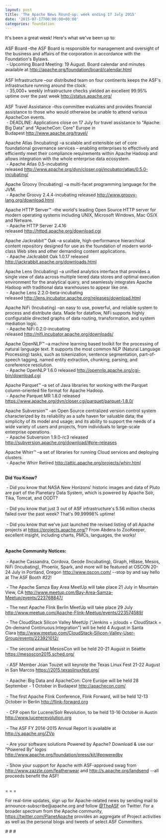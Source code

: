 ```yaml
---
layout: post
title: 'The Apache News Round-up: week ending 17 July 2015'
date: '2015-07-17T00:00:00+00:00'
categories: foundation
---
```

<div>It's been a great week! Here's what we've been up to:</div> 
  <div><br /></div> 
  <div>ASF Board –the ASF Board is responsible for management and oversight of the business and affairs of the corporation in accordance with the Foundation's Bylaws.</div> 
  <div>&nbsp;- Upcoming Board Meeting: 19 August. Board calendar and minutes available at <a href="http://apache.org/foundation/board/calendar.html">http://apache.org/foundation/board/calendar.html</a></div> 
  <div><br /></div> 
  <div>ASF Infrastructure –our distributed team on four continents keeps the ASF's infrastructure running around the clock.</div> 
  <div>&nbsp;- 35,000+ weekly infrastructure checks yielded an excellent 99.95% uptime over the past week <a href="http://status.apache.org/">http://status.apache.org/</a></div> 
  <div><br /></div> 
  <div>ASF Travel Assistance –this committee evaluates and provides financial assistance to those who would otherwise be unable to attend various ApacheCon events.</div> 
  <div>&nbsp;- DEADLINE: Applications close on 17 July for travel assistance to &quot;Apache: Big Data&quot; and &quot;ApacheCon: Core&quot; Europe in Budapest&nbsp;<a href="http://www.apache.org/travel/">http://www.apache.org/travel/</a></div> 
  <p>Apache Atlas (Incubating)&nbsp;–a scalable and extensible set of core foundational governance services – enabling enterprises to effectively and efficiently meet their compliance requirements within Apache Hadoop and allows integration with the whole enterprise data ecosystem.<br />&nbsp;- Apache Atlas 0.5-incubating released&nbsp;<a href="http://www.apache.org/dyn/closer.cgi/incubator/atlas/0.5.0-incubating/">http://www.apache.org/dyn/closer.cgi/incubator/atlas/0.5.0-incubating/</a></p> 
  <p> </p> 
  <div> 
    <p> </p> 
    <p>Apache Groovy (Incubating)&nbsp;–a multi-facet programming language for the JVM.<br />&nbsp;- Apache Groovy 2.4.4-incubating released&nbsp;<a href="http://www.groovy-lang.org/download.html">http://www.groovy-lang.org/download.html</a></p> 
  </div> 
  <div> 
    <div> 
      <p>Apache HTTP Server™ –the world's leading Open Source HTTP server for modern operating systems including UNIX, Microsoft Windows, Mac OS/X and Netware.<br />&nbsp;- Apache HTTP Server 2.4.16 released&nbsp;<a href="http://httpd.apache.org/download.cgi">http://httpd.apache.org/download.cgi</a></p> 
    </div> 
  </div> 
  <div>Apache Jackrabbit™ Oak –a scalable, high-performance hierarchical content repository designed for use as the foundation of modern world-class Web sites and other demanding content applications.<br />&nbsp;- Apache Jackrabbit Oak 1.0.17 released <a href="http://jackrabbit.apache.org/downloads.html">http://jackrabbit.apache.org/downloads.html</a></div> 
  <div> 
    <p>Apache Lens (Incubating)&nbsp;–a unified analytics interface that provides a single view of data across multiple tiered data stores and optimal execution environment for the analytical query, and seamlessly integrates Apache Hadoop with traditional data warehouses to appear like one.<br />&nbsp;- Apache Lens 2.2.0-beta-incubating released&nbsp;<a href="http://lens.incubator.apache.org/releases/download.html">http://lens.incubator.apache.org/releases/download.html</a></p> 
    <p>Apache NiFi (Incubating)&nbsp;–an easy to use, powerful, and reliable system to process and distribute data. Made for dataflow, NiFi supports highly configurable directed graphs of data routing, transformation, and system mediation logic.<br />&nbsp;- Apache NiFi 0.2.0-incubating released&nbsp;<a href="http://nifi.incubator.apache.org/downloads/">http://nifi.incubator.apache.org/downloads/</a></p> 
  </div> 
  <div> 
    <p> </p> 
    <p>Apache OpenNLP™ –a machine learning based toolkit for the processing of natural language text. It supports the most common NLP (Natural Language Processing) tasks, such as tokenization, sentence segmentation, part-of-speech tagging, named entity extraction, chunking, parsing, and coreference resolution.<br />&nbsp;- Apache OpenNLP 1.6.0 released&nbsp;<a href="http://opennlp.apache.org/cgi-bin/download.cgi">http://opennlp.apache.org/cgi-bin/download.cgi</a></p> 
    <p>Apache Parquet™ –a set of Java libraries for working with the Parquet column-oriented file format for Apache Hadoop.<br />&nbsp;- Apache Parquet MR 1.8.0 released <a href="https://www.apache.org/dyn/closer.cgi/parquet/parquet-1.8.0/">https://www.apache.org/dyn/closer.cgi/parquet/parquet-1.8.0/</a> </p> 
    <p> </p> 
  </div> 
  <p>Apache Subversion™ –an Open Source centralized version control system characterized by its reliability as a safe haven for valuable data; the simplicity of its model and usage; and its ability to support the needs of a wide variety of users and projects, from individuals to large-scale enterprise operations.<br />&nbsp;- Apache Subversion 1.9.0-rc3 released <a href="http://subversion.apache.org/download/#pre-releases">http://subversion.apache.org/download/#pre-releases</a></p> 
  <p>Apache Whirr™ –a set of libraries for running Cloud services and deploying clusters.<br />&nbsp;- Apache Whirr Retired <a href="http://attic.apache.org/projects/whirr.html">http://attic.apache.org/projects/whirr.html</a><br /><br /></p> 
  <p><b>Did You Know?</b></p> 
  <div>&nbsp;- Did you know that NASA New Horizons' historic images and data of Pluto are part of the Planetary Data System, which is powered by Apache Solr, Tika, Tomcat, and OODT?</div> 
  <div><br /></div> 
  <div>&nbsp;- Did you know that just 3 out of ASF infrastructure's 5.56 million checks failed over the past week? That's 99.99998% uptime!</div> 
  <div><br /></div> 
  <div>&nbsp;- Did you know that we've just launched the revised listing of all Apache projects at <a href="https://projects.apache.org/">https://projects.apache.org/</a>?&nbsp;From Abdera to ZooKeeper, excellent insight, including charts, PMCs, languages, the works!</div> 
  <div><br /></div> 
  <div><br /></div> 
  <div><b>Apache Community Notices:</b></div> 
  <div><br />&nbsp;- Apache Cassandra, Cordova, Geode (Incubating), Giraph, HBase, Mesos, NiFi (Incubating), Phoenix, Spark, and more will be featured at OSCON 20-24 July in Portland, Oregon&nbsp;<a href="http://www.oscon.com/">http://www.oscon.com/</a>&nbsp;--stop by and say hello at The ASF Booth #22!</div> 
  <div> 
    <p>&nbsp;- The Apache Samza Bay Area MeetUp will take place 21 July in Mountain View, CA&nbsp;<a href="http://www.meetup.com/Bay-Area-Samza-Meetup/events/223768847/">http://www.meetup.com/Bay-Area-Samza-Meetup/events/223768847/</a></p> 
    <p>&nbsp;- The next Apache Flink Berlin MeetUp will take place 29 July <a href="http://www.meetup.com/Apache-Flink-Meetup/events/223574589/">http://www.meetup.com/Apache-Flink-Meetup/events/223574589/</a> </p> 
  </div> 
  <div>&nbsp;- The CloudStack Silicon Valley MeetUp (&quot;Jenkins + jclouds + CloudStack = On-demand Continuous Integration&quot;) will be held 4 August in Santa Clara&nbsp;<a href="http://www.meetup.com/CloudStack-Silicon-Valley-User-Group/events/223921012/">http://www.meetup.com/CloudStack-Silicon-Valley-User-Group/events/223921012/</a></div> 
  <div><br /></div> 
  <div>&nbsp;- The second annual MesosCon will be held 20-21 August in Seattle <a href="https://mesoscon2015.sched.org/">https://mesoscon2015.sched.org/</a></div> 
  <div><br /></div> 
  <div>&nbsp;- ASF Member Joan Touzet will keynote the Texas Linux Fest 21-22 August in San Marcos <a href="https://2015.texaslinuxfest.org/">https://2015.texaslinuxfest.org/</a></div> 
  <div><br /></div> 
  <div>&nbsp;- Apache: Big Data and ApacheCon: Core Europe will be held 28 September - 1 October in Budapest <a href="http://apachecon.com/">http://apachecon.com/</a></div> 
  <div><br /></div> 
  <div>&nbsp;- The first Apache Flink Conference, Flink Forward, will be held 12-13 October in Berlin <a href="http://flink-forward.org/">http://flink-forward.org</a></div> 
  <div><br /></div> 
  <div>&nbsp;- CFP open for Lucene/Solr Revolution, to be held 13-16 October in Austin <a href="http://www.lucenerevolution.org/">http://www.lucenerevolution.org</a></div> 
  <div><br /></div> 
  <div>&nbsp;- The ASF FY 2014-2015 Annual Report is available at <a href="http://s.apache.org/ZVp">http://s.apache.org/ZVp</a></div> 
  <div><br /></div> 
  <div>&nbsp;- Are your software solutions Powered by Apache? Download &amp; use our &quot;Powered By&quot; logos <a href="http://www.apache.org/foundation/press/kit/#poweredby">http://www.apache.org/foundation/press/kit/#poweredby</a></div> 
  <div><br /></div> 
  <div>&nbsp;- Show your support for Apache with ASF-approved swag from <a href="http://www.zazzle.com/featherwear">http://www.zazzle.com/featherwear</a> and <a href="http://s.apache.org/landsend">http://s.apache.org/landsend</a> --all proceeds benefit the ASF!&nbsp;</div> 
  <div><br /></div> 
  <div> 
    <p>= = =</p> 
    <p>For real-time updates, sign up for Apache-related news by sending mail to announce-subscribe@apache.org and follow <a href="https://twitter.com/TheASF">@TheASF</a> on Twitter. For a broader spectrum from the Apache community, <a href="https://twitter.com/PlanetApache">https://twitter.com/PlanetApache</a> provides an aggregate of Project activities as well as the personal blogs and tweets of select ASF Committers.</p> 
  </div> 
  <div> 
    <p># # #</p> 
  </div>
